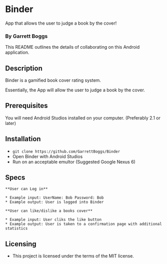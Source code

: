 # Binder
App that allows the user to judge a book by the cover!

### By Garrett Boggs

This README outlines the details of collaborating on this Android application.

## Description

Binder is a gamified book cover rating system.

Essentially, the App will allow the user to judge a book by the cover.

## Prerequisites

You will need Android Studios installed on your computer. (Preferably 2.1 or later)

## Installation

* `git clone https://github.com/GarrettBoggs/Binder`
* Open Binder with Android Studios
* Run on an acceptable emultor (Suggested Google Nexus 6)

## Specs

    **User can Log in**

    * Example input: UserName: Bob Password: Bob
    * Example output: User is logged into Binder

    **User can like/dislike a books cover**

    * Example input: User cliks the like button
    * Example output: User is taken to a confirmation page with additional statistics
  

## Licensing

  * This project is licensed under the terms of the MIT license.
